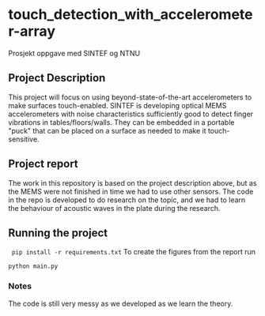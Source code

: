 # touch_detection_with_accelerometer-array
Prosjekt oppgave med SINTEF og NTNU
## Project Description
This project will focus on using beyond-state-of-the-art accelerometers to make surfaces touch-enabled. 
SINTEF is developing optical MEMS accelerometers with noise characteristics sufficiently good to detect finger vibrations in tables/floors/walls. 
They can be embedded in a portable "puck" that can be placed on a surface as needed to make it touch-sensitive.
## Project report
The work in this repository is based on the project description above, but as the MEMS were not finished in time we had to use other sensors. 
The code in the repo is developed to do research on the topic, and we had to learn the behaviour of acoustic waves in the plate during the research. 
## Running the project
``` pip install -r requirements.txt```
To create the figures from the report run 

``` python main.py ```

### Notes
The code is still very messy as we developed as we learn the theory. 

